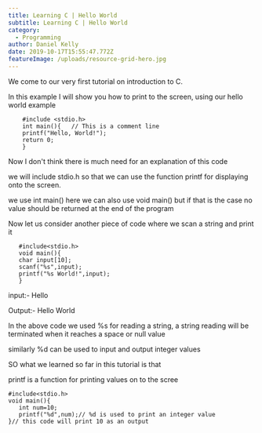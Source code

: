 ```yaml
---
title: Learning C | Hello World
subtitle: Learning C | Hello World
category:
  - Programming
author: Daniel Kelly
date: 2019-10-17T15:55:47.772Z
featureImage: /uploads/resource-grid-hero.jpg
---
```

We come to our very first tutorial on introduction to C.

In this example I will show you how to print to the screen, using our hello world example

```
    #include <stdio.h> 
    int main(){   // This is a comment line
    printf("Hello, World!");
    return 0;
    }
```

Now I don't think there is much need for an explanation of this code

we will include stdio.h so that we can use the function printf for displaying onto the screen.

we use int main() here we can also use void main() but if that is the case no value should be returned at the end of the program

Now let us consider another piece of code where we scan a string and print it

```
   #include<stdio.h>
   void main(){
   char input[10];
   scanf("%s",input);
   printf("%s World!",input);
   }
```

input:- Hello

Output:- Hello World

In the above code we used %s for reading a string, a string reading will be terminated when it reaches a space or null value

similarly %d can be used to input and output integer values

SO what we learned so far in this tutorial is that

printf is a function for printing values on to the scree

```
#include<stdio.h>
void main(){
   int num=10;
   printf("%d",num);// %d is used to print an integer value
}// this code will print 10 as an output
```
